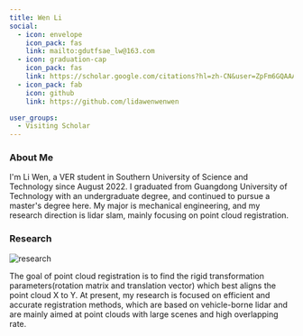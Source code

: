 ```yaml
---
title: Wen Li
social:
  - icon: envelope 
    icon_pack: fas
    link: mailto:gdutfsae_lw@163.com
  - icon: graduation-cap 
    icon_pack: fas
    link: https://scholar.google.com/citations?hl=zh-CN&user=ZpFm6GQAAAAJ
  - icon_pack: fab
    icon: github
    link: https://github.com/lidawenwenwen

user_groups:
  - Visiting Scholar
---
```

### About Me
I'm Li Wen, a VER student in Southern University of Science and Technology since August 2022. I graduated from Guangdong University of Technology with an undergraduate degree, and continued to pursue a master's degree here. My major is mechanical engineering, and my research direction is lidar slam, mainly focusing on point cloud registration.

### Research
![research](authors_research/wen_li.png "Research Introduction")

The goal of point cloud registration is to find the rigid transformation parameters(rotation matrix and translation vector) which best aligns the point cloud X to Y.
At present, my research is focused on efficient and accurate registration methods, which are based on vehicle-borne lidar and are mainly aimed at point clouds with large scenes and high overlapping rate.



